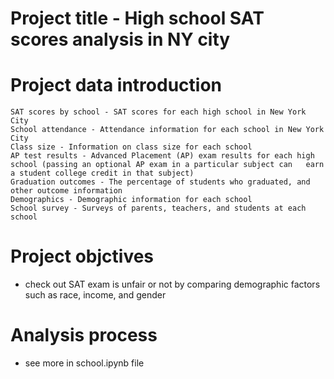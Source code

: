 # Project title - High school SAT scores analysis in NY city
# Project data introduction

    SAT scores by school - SAT scores for each high school in New York City
    School attendance - Attendance information for each school in New York City
    Class size - Information on class size for each school
    AP test results - Advanced Placement (AP) exam results for each high school (passing an optional AP exam in a particular subject can   earn a student college credit in that subject)
    Graduation outcomes - The percentage of students who graduated, and other outcome information
    Demographics - Demographic information for each school
    School survey - Surveys of parents, teachers, and students at each school
# Project objctives
* check out SAT exam is unfair or not by comparing demographic factors such as race, income, and gender
# Analysis process
* see more in school.ipynb file
